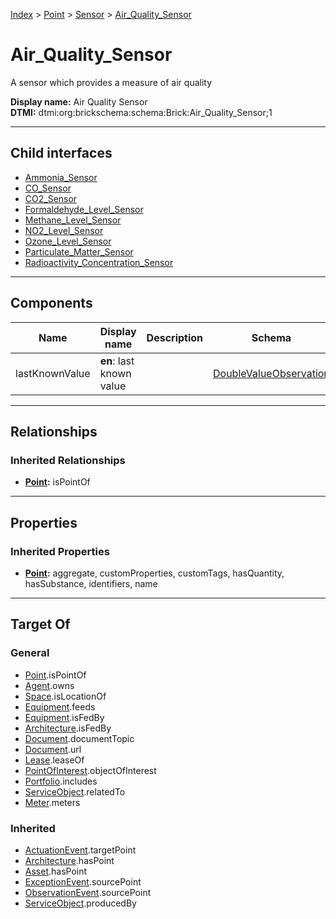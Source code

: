 [Index](../../../index.md) > [Point](../../Point.md) > [Sensor](../Sensor.md) > [Air_Quality_Sensor](#)
# Air_Quality_Sensor

A sensor which provides a measure of air quality


**Display name:** Air Quality Sensor<br />
**DTMI:** dtmi:org:brickschema:schema:Brick:Air_Quality_Sensor;1

---

## Child interfaces
* [Ammonia_Sensor](Ammonia_Sensor.md)
* [CO_Sensor](CO_Sensor/CO_Sensor.md)
* [CO2_Sensor](CO2_Sensor/CO2_Sensor.md)
* [Formaldehyde_Level_Sensor](Formaldehyde_Level_Sensor.md)
* [Methane_Level_Sensor](Methane_Level_Sensor.md)
* [NO2_Level_Sensor](NO2_Level_Sensor.md)
* [Ozone_Level_Sensor](Ozone_Level_Sensor.md)
* [Particulate_Matter_Sensor](Particulate_Matter_Sensor/Particulate_Matter_Sensor.md)
* [Radioactivity_Concentration_Sensor](Radioactivity_Concentration_Sensor/Radioactivity_Concentration_Sensor.md)

---

## Components

|Name|Display name|Description|Schema|
|-|-|-|-|
|lastKnownValue|**en**: last known value||[DoubleValueObservation](../../../Event/Point-/ObservationEvent/DoubleValueObservation.md)|

---

## Relationships

### Inherited Relationships
* **[Point](../../Point.md):** isPointOf

---

## Properties

### Inherited Properties
* **[Point](../../Point.md):** aggregate, customProperties, customTags, hasQuantity, hasSubstance, identifiers, name

---

## Target Of
### General
* [Point](../../Point.md).isPointOf
* [Agent](../../../Agent/Agent.md).owns
* [Space](../../../Space/Space.md).isLocationOf
* [Equipment](../../../Asset/Equipment/Equipment.md).feeds
* [Equipment](../../../Asset/Equipment/Equipment.md).isFedBy
* [Architecture](../../../Space/Architecture/Architecture.md).isFedBy
* [Document](../../../Information/Document/Document.md).documentTopic
* [Document](../../../Information/Document/Document.md).url
* [Lease](../../../Event/Lease.md).leaseOf
* [PointOfInterest](../../../Information/PointOfInterest.md).objectOfInterest
* [Portfolio](../../../Collection/Portfolio.md).includes
* [ServiceObject](../../../Information/ServiceObject/ServiceObject.md).relatedTo
* [Meter](../../../Asset/Equipment/Meter/Meter.md).meters
### Inherited
* [ActuationEvent](../../../Event/Point-/ActuationEvent.md).targetPoint
* [Architecture](../../../Space/Architecture/Architecture.md).hasPoint
* [Asset](../../../Asset/Asset.md).hasPoint
* [ExceptionEvent](../../../Event/Point-/ExceptionEvent.md).sourcePoint
* [ObservationEvent](../../../Event/Point-/ObservationEvent/ObservationEvent.md).sourcePoint
* [ServiceObject](../../../Information/ServiceObject/ServiceObject.md).producedBy
